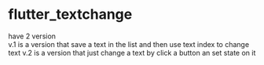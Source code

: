 # flutter_textchange
have 2 version<br>
v.1 is a version that save a text in the list and then use text index to change text
v.2 is a version that just change a text by click a button an set state on it

